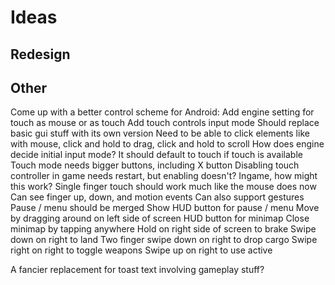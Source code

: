 # Ideas

## Redesign



## Other

Come up with a better control scheme for Android:
Add engine setting for touch as mouse or as touch
Add touch controls input mode
Should replace basic gui stuff with its own version
Need to be able to click elements like with mouse, click and hold to drag, click and hold to scroll
How does engine decide initial input mode? It should default to touch if touch is available
Touch mode needs bigger buttons, including X button
Disabling touch controller in game needs restart, but enabling doesn't?
Ingame, how might this work?
Single finger touch should work much like the mouse does now
Can see finger up, down, and motion events
Can also support gestures
Pause / menu should be merged
Show HUD button for pause / menu
Move by dragging around on left side of screen
HUD button for minimap
Close minimap by tapping anywhere
Hold on right side of screen to brake
Swipe down on right to land
Two finger swipe down on right to drop cargo
Swipe right on right to toggle weapons
Swipe up on right to use active

A fancier replacement for toast text involving gameplay stuff?
